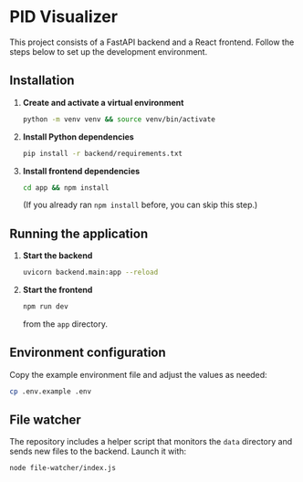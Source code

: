 # PID Visualizer

This project consists of a FastAPI backend and a React frontend. Follow the steps below to set up the development environment.

## Installation

1. **Create and activate a virtual environment**
   ```bash
   python -m venv venv && source venv/bin/activate
   ```
2. **Install Python dependencies**
   ```bash
   pip install -r backend/requirements.txt
   ```
3. **Install frontend dependencies**
   ```bash
   cd app && npm install
   ```
   (If you already ran `npm install` before, you can skip this step.)

## Running the application

1. **Start the backend**
   ```bash
   uvicorn backend.main:app --reload
   ```
2. **Start the frontend**
   ```bash
   npm run dev
   ```
   from the `app` directory.

## Environment configuration

Copy the example environment file and adjust the values as needed:
```bash
cp .env.example .env
```

## File watcher

The repository includes a helper script that monitors the `data` directory and sends new files to the backend. Launch it with:
```bash
node file-watcher/index.js
```
